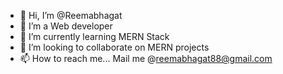 - 👋 Hi, I’m @Reemabhagat
- 👀 I’m a Web developer
- 🌱 I’m currently learning MERN Stack
- 💞️ I’m looking to collaborate on MERN projects
- 📫 How to reach me... Mail me @reemabhagat88@gmail.com

<!---
Reemabhagat/Reemabhagat is a ✨ special ✨ repository because its `README.md` (this file) appears on your GitHub profile.
You can click the Preview link to take a look at your changes.
--->
